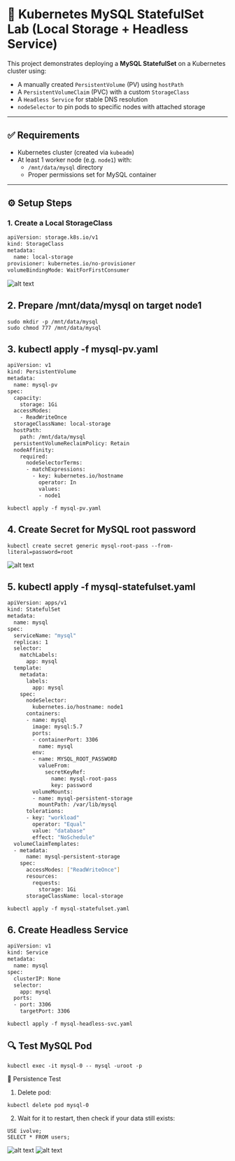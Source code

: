 # 🐬 Kubernetes MySQL StatefulSet Lab (Local Storage + Headless Service)

This project demonstrates deploying a **MySQL StatefulSet** on a Kubernetes cluster using:
- A manually created `PersistentVolume` (PV) using `hostPath`
- A `PersistentVolumeClaim` (PVC) with a custom `StorageClass`
- A `Headless Service` for stable DNS resolution
- `nodeSelector` to pin pods to specific nodes with attached storage

---

## ✅ Requirements

- Kubernetes cluster (created via `kubeadm`)
- At least 1 worker node (e.g. `node1`) with:
  - `/mnt/data/mysql` directory
  - Proper permissions set for MySQL container

---

## ⚙️ Setup Steps

### 1. Create a Local StorageClass
```bash
apiVersion: storage.k8s.io/v1
kind: StorageClass
metadata:
  name: local-storage
provisioner: kubernetes.io/no-provisioner
volumeBindingMode: WaitForFirstConsumer
```
![alt text](image-3.png)
## 2. Prepare /mnt/data/mysql on target node1
```
sudo mkdir -p /mnt/data/mysql
sudo chmod 777 /mnt/data/mysql
```
## 3. kubectl apply -f mysql-pv.yaml
```bash
apiVersion: v1
kind: PersistentVolume
metadata:
  name: mysql-pv
spec:
  capacity:
    storage: 1Gi
  accessModes:
    - ReadWriteOnce
  storageClassName: local-storage
  hostPath:
    path: /mnt/data/mysql
  persistentVolumeReclaimPolicy: Retain
  nodeAffinity:
    required:
      nodeSelectorTerms:
      - matchExpressions:
        - key: kubernetes.io/hostname
          operator: In
          values:
          - node1
```
```
kubectl apply -f mysql-pv.yaml
```

## 4. Create Secret for MySQL root password
```
kubectl create secret generic mysql-root-pass --from-literal=password=root
```
![alt text](image.png)
## 5. kubectl apply -f mysql-statefulset.yaml
```bash
apiVersion: apps/v1
kind: StatefulSet
metadata:
  name: mysql
spec:
  serviceName: "mysql"
  replicas: 1
  selector:
    matchLabels:
      app: mysql
  template:
    metadata:
      labels:
        app: mysql
    spec:
      nodeSelector:
        kubernetes.io/hostname: node1
      containers:
      - name: mysql
        image: mysql:5.7
        ports:
        - containerPort: 3306
          name: mysql
        env:
        - name: MYSQL_ROOT_PASSWORD
          valueFrom:
            secretKeyRef:
              name: mysql-root-pass
              key: password
        volumeMounts:
        - name: mysql-persistent-storage
          mountPath: /var/lib/mysql
      tolerations:
      - key: "workload"
        operator: "Equal"
        value: "database"
        effect: "NoSchedule"
  volumeClaimTemplates:
  - metadata:
      name: mysql-persistent-storage
    spec:
      accessModes: ["ReadWriteOnce"]
      resources:
        requests:
          storage: 1Gi
      storageClassName: local-storage
```
```
kubectl apply -f mysql-statefulset.yaml
```

## 6. Create Headless Service
```bash
apiVersion: v1
kind: Service
metadata:
  name: mysql
spec:
  clusterIP: None
  selector:
    app: mysql
  ports:
  - port: 3306
    targetPort: 3306
```
```
kubectl apply -f mysql-headless-svc.yaml
```
## 🔍 Test MySQL Pod
```
kubectl exec -it mysql-0 -- mysql -uroot -p
```
🔁 Persistence Test
1. Delete pod:
```
kubectl delete pod mysql-0
```
2. Wait for it to restart, then check if your data still exists:
```
USE ivolve;
SELECT * FROM users;
```
![alt text](image-1.png)
![alt text](image-2.png)


